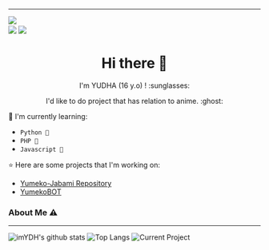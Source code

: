 ___

<a href="https://github.com/itsmeyudd"><img src="https://cardivo.vercel.app/api?name=ItsMeYudd&description=Hi, i'm YUDHA and i'm just a newbie programmer nice to meet you all 🤗&image=https://avatars.githubusercontent.com/u/106510392?s=400&u=94cffba9bc99f16a61c98db8a6c9016f53dee38a&v=4)&usqp=CAU&backgroundColor=%23ecf0f1&instagram=@yudhasandi._&github=imYDH&pattern=leaf&colorPattern=%23eaeaea" /><a> <br />
[<img src="https://img.shields.io/badge/instagram-%23E4405F.svg?&style=for-the-badge&logo=instagram&logoColor=white">](https://instagram.com/yudhasandi._)
[<img src="https://img.shields.io/badge/WhatsApp-25D366?style=for-the-badge&logo=whatsapp&logoColor=white">](https://api.whatsapp.com/send/?phone=6285704347763&text&app_absent=0)

<h1  align='center'> Hi there 👋 </h1>

<p align='center'>  I'm YUDHA (16 y.o) ! :sunglasses: </p>

<p align='center'> I'd like to do project that has relation to anime. :ghost: </p>

:page_with_curl: I'm currently learning:
- `Python 🚀`
- `PHP 🚀`
- `Javascript 🚀`

:star: Here are some projects that I'm working on:
- [Yumeko-Jabami Repository](https://github.com/itsmeyudd/Yumeko-Jabami)
- [YumekoBOT](https://wa.me/6283830960658?text=.menu)

### About Me ⚠️
___

![imYDH's github stats](https://github-readme-stats.vercel.app/api?username=itsmeyudd&layout=compact&theme=darcula)
![Top Langs](https://github-readme-stats.vercel.app/api/top-langs?username=itsmeyudd&theme=darcula&layout=compact)
![Current Project](https://github-readme-stats.vercel.app/api/pin/?username=itsmeyudd&repo=Yumeko-Jabami&theme=darcula&layout=compact)
